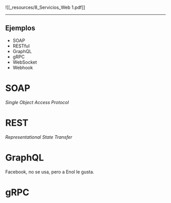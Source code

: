 ![[_resources/8_Servicios_Web 1.pdf]]	

---

## Ejemplos
- SOAP
- RESTful
- GraphQL
- gRPC
- WebSocket
- Webhook

# SOAP
*Single Object Access Protocol*

# REST
*Representational State Transfer*

# GraphQL
Facebook, no se usa, pero a Enol le gusta.

# gRPC